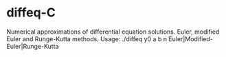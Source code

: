 # diffeq-C
Numerical approximations of differential equation solutions. Euler, modified Euler and Runge-Kutta methods.
Usage: ./diffeq y0 a b n Euler|Modified-Euler|Runge-Kutta
